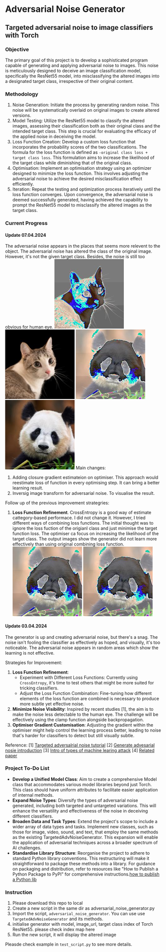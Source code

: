 # Adversarial Noise Generator

## Targeted adversarial noise to image classifiers with Torch
### Objective
The primary goal of this project is to develop a sophisticated program capable of generating and applying adversarial noise to images. This noise is meticulously designed to deceive an image classification model, specifically the ResNet55 model, into misclassifying the altered images into a designated target class, irrespective of their original content.

### Methodology

1. Noise Generation: Initiate the process by generating random noise. This noise will be systematically overlaid on original images to create altered versions.
2. Model Testing: Utilize the ResNet55 model to classify the altered images, assessing their classification both as their original class and the intended target class. This step is crucial for evaluating the efficacy of the applied noise in deceiving the model.
3. Loss Function Creation: Develop a custom loss function that incorporates the probability scores of the two classifications. The formula for the loss function is defined as `-original class loss + target class loss`. This formulation aims to increase the likelihood of the target class while diminishing that of the original class.
4. Optimisation: Implement an optimisation strategy using an optimizer designed to minimize the loss function. This involves adjusting the adversarial noise to achieve the desired misclassification effect efficiently.
5. Iteration: Repeat the testing and optimization process iteratively until the loss function converges. Upon convergence, the adversarial noise is deemed successfully generated, having achieved the capability to prompt the ResNet55 model to misclassify the altered images as the target class.


### Current Progress
#### Update 07.04.2024
The adversarial noise appears in the places that seems more relevent to the object. The adversarial noise has altered the class of the original image. However, it's not the given target class. Besides, the noise is still too obvious for human eye. 
![image info](./output_img/NationalGeographic_2572187_square_altered.jpg)
![image info](./output_img/NationalGeographic_2572187_square.jpg)
![image info](./output_img/naturepl_01679242_3x2_altered.jpg)
![image info](./output_img/naturepl_01679242_3x2.jpg)
Main changes:
1. Adding closure gradient estimateion on optimiser. This approach would reestimate loss of function in every optimising step. It can bring a better learning result.
2. Inversig image transform for adversarial noise. To visualise the result.

Follow up of the previous improvement strategries:
1. **Loss Function Refinement**. CrossEntropy is a good way of estimate cattegory-based performace. I did not change it. However, I tried different ways of combining loss functions. The initial thought was to ignore the loss fuction of the origianl class and just minimise the target function loss. The optimiser ca focus on increasing the likelihood of the target class. The output images show the generator did not learn more effectively than using original combining loss function. 
![image info](./output_img/naturepl_01679242_3x2_altered.jpg)
![image info](./output_img/naturepl_01679242_3x2_singleloss_altered.jpg)

#### Update 03.04.2024
The generator is up and creating adversarial noise, but there's a snag. The noise isn't fooling the classifier as effectively as hoped, and visually, it's too noticeable.
The adversarial noise appears in random areas which show the learning is not effective. 

Strategies for Improvement:

1. **Loss Function Refinement**:
    - Experiment with Different Loss Functions: Currently using `CrossEntropy`, it's time to test others that might be more suited for tricking classifiers.
    - Adjust the Loss Function Combination: Fine-tuning how different elements of the loss function are combined is necessary to produce more subtle yet effective noise.
2. **Minimize Noise Visibility**:
    Inspired by recent studies [1], the aim is to make the noise less detectable to the human eye. The challenge will be effectively using the clamp function alongside backpropagation.
3. **Optimiser Gradient Customisation**:
    Adjusting the gradient within the optimiser might help control the learning process better, leading to noise that's harder for classifiers to detect but still visually subtle. 

Reference:
[1] [Targeted adversalrial noise tutorial](https://pyimagesearch.com/2020/10/26/targeted-adversarial-attacks-with-keras-and-tensorflow/)
[2] [Generate advesarial nosie introduction](https://viso.ai/deep-learning/adversarial-machine-learning/#:~:text=An%20adversarial%20attack%20is%20a,valid%20input%20to%20a%20human.)
[3] [Intro of types of machine learing attack](https://towardsdatascience.com/how-to-attack-machine-learning-evasion-poisoning-inference-trojans-backdoors-a7cb5832595c)
[4] [Related paper](https://arxiv.org/pdf/1804.00792.pdf)

### Project To-Do List
- **Develop a Unified Model Class**: Aim to create a comprehensive Model class that accommodates various model libraries beyond just Torch. This class should have uniform attributes to facilitate easier application of internal methods.
- **Expand Noise Types**: Diversify the types of adversarial noise generated, including both targeted and untargeted variations. This will enhance the versatility and effectiveness of the noise in deceiving different classifiers.
- **Broaden Data and Task Types**: Extend the project's scope to include a wider array of data types and tasks. Implement new classes, such as those for image, video, sound, and text, that employ the same methods as the existing TargetedAdvNoiseGenerator. This expansion will enable the application of adversarial techniques across a broader spectrum of AI challenges.
- **Standardise Library Structure**: Reorganise the project to adhere to standard Python library conventions. This restructuring will make it straightforward to package these methods into a library. For guidance on packaging and distribution, refer to resources like "How to Publish a Python Package to PyPI" for comprehensive instructions.[how to publish a Python lib](https://towardsdatascience.com/how-to-publish-a-python-package-to-pypi-7be9dd5d6dcd)


### Instruction
1. Please download this repo to local
2. Create a new script in the same dir as adversarial_noise_generator.py
3. Import the script, `adversarial_noise_generator`. You can use use `TargetedAdvNoiseGenerator` and its methods.
4. initialise generator with model, image_url, target class index of Torch ResNet55. please check index map here 
5. Run the new script, it will display the altered image

Pleasde check example in `test_script.py` to see more details.


